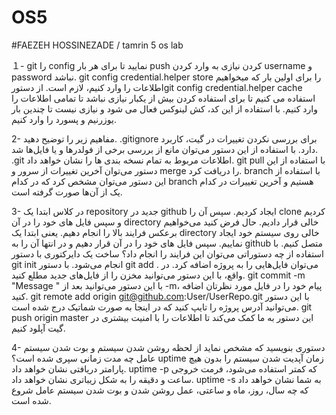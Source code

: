 # OS5
#FAEZEH HOSSINEZADE / tamrin 5 os lab

１-	git را config نمایید تا برای هر بار push کردن نیازی به وارد کردن username و password نباشد.
git config credential.helper store را برای اولین بار که میخواهیم اطلاعات را وارد کنیم، لازم است.
از دستورgit config credential.helper cache <timeout>  استفاده می کنیم تا برای استفاده کردن بیش از یکبار نیازی نباشد تا تمامی اطلاعات را وارد کنیم. با استفاده از این کد، کش لینوکس فعال می شود و نیازی نیست تا چندین بار یوزرنیم و پسورد را وارد کنیم.
  
2- مفاهیم زیر را توضیح دهید.
.gitignore
برای بررسی نکردن تغییرات در گیت، کاربرد دارد. با استفاده از این دستور می‌توان مانع از بررسی برخی از فولدرها و یا فایل‌ها شد.
.git
اطلاعات مربوط به تمام نسخه بندی ها را نشان خواهد داد.
git pull
با استفاده از این دستور می‌توان آخرین تغییرات از سرور و merge را دریافت کرد. 
branch
با استفاده از این دستور می‌توان مشخص کرد که در کدام branch هستیم و آخرین تغییرات در کدام یک از آن‌ها صورت گرفته است.



3- در کلاس ابتدا یک repository جدید در github ایجاد کردیم. سپس آن را clone کردیم و سپس فایل های خود را در آن directory خالی قرار دادیم.
حال فرض کنید می‌خواهیم برعکس فرایند بالا را انجام دهیم. یعنی ابتدا یک directory خالی روی سیستم خود ایجاد نماییم. سپس فایل های خود را در آن قرار دهیم و در انتها آن را به github متصل کنیم.
با استفاده از چه دستوراتی می‌توان این فرایند را انجام داد؟
ساخت یک دایرکتوری با دستور git init انجام می‌شود.
با دستور git add . می‌توان فایل‌هایی را به پروژه اضافه کرد. در واقع، با این دستور می‌توانید مخزن را از فایل‌های جدید مطلع کنید. 
git commit -m "Message "
با این دستور می‌توانید بعد از -m، پیام خود را در فایل مورد نظرتان اضافه کنید. 
git remote add origin git@github.com:User/UserRepo.git
با این دستور می‌توانید آدرس پروژه را تایپ کنید که در اینجا به صورت شماتیک درج شده است. 
git push origin master
این دستور به ما کمک می‌کند تا اطلاعات را با امنیت بیشتری در گیت آپلود کنیم.


4- دستوری بنویسید که مشخص نماید از لحظه روشن شدن سیستم و بوت شدن سیستم عامل چه مدت زمانی سپری شده است؟
uptime زمان آپدیت شدن سیستم را بدون هیچ پارامتر دریافتی نشان خواهد داد. 
uptime -p که کمتر استفاده می‌شود، فرمت خروجی ساعت و دقیقه را به شکل زیباتری نشان خواهد داد. 
uptime -s به شما نشان خواهد داد که چه سال، روز، ماه و ساعتی، عمل روشن شدن و بوت شدن سیستم عامل شروع شده است.


